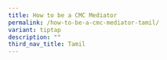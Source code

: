 ```yaml
---
title: How to be a CMC Mediator
permalink: /how-to-be-a-cmc-mediator-tamil/
variant: tiptap
description: ""
third_nav_title: Tamil
---
```

